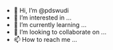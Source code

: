 - 👋 Hi, I’m @pdswudi
- 👀 I’m interested in ...
- 🌱 I’m currently learning ...
- 💞️ I’m looking to collaborate on ...
- 📫 How to reach me ...

<!---
pdswudi/pdswudi is a ✨ special ✨ repository because its `README.md` (this file) appears on your GitHub profile.
You can click the Preview link to take a look at your changes.
--->
